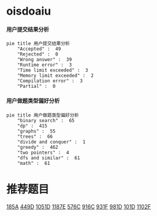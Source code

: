 # oisdoaiu

<!-- tabs:start -->



#### **用户提交结果分析**

```mermaid
pie title 用户提交结果分析
    "Accepted" :  49
    "Rejected" :  0
    "Wrong answer" :  39
    "Runtime error" :  3
    "Time limit exceeded" :  3
    "Memory limit exceeded" :  2
    "Compilation error" :  3
    "Partial" :  0
```

#### **用户做题类型偏好分析**

```mermaid
pie title 用户做题类型偏好分析
    "binary search" :  65
    "dp" :  415
    "graphs" :  55
    "trees" :  66
    "divide and conquer" :  1
    "greedy" :  462
    "two pointers" :  4
    "dfs and similar" :  61
    "math" :  61
```



<!-- tabs:end -->
# 推荐题目
[185A](https://codeforces.com/contest/185/problem/A)
[449D](https://codeforces.com/contest/449/problem/D)
[1051D](https://codeforces.com/contest/1051/problem/D)
[1187E](https://codeforces.com/contest/1187/problem/E)
[576C](https://codeforces.com/contest/576/problem/C)
[916C](https://codeforces.com/contest/916/problem/C)
[931F](https://codeforces.com/contest/931/problem/F)
[981D](https://codeforces.com/contest/981/problem/D)
[101D](https://codeforces.com/contest/101/problem/D)
[1102F](https://codeforces.com/contest/1102/problem/F)
